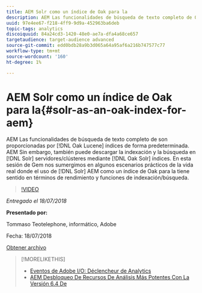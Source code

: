 ```yaml
---
title: AEM Solr como un índice de Oak para la
description: AEM Las funcionalidades de búsqueda de texto completo de Oak Lucene las proporcionan los índices de Oak Lucene de forma predeterminada. AEM Sin embargo, también puede descargar la indexación y la búsqueda en clústeres o servidores Solr a través de índices de Oak Solr. AEM En esta Sesión de Gem nos sumergimos en algunos escenarios prácticos de la vida real en los que el uso de Solr como un índice de Oak para la búsqueda tiene sentido en términos de rendimiento y características de indexación / búsqueda.
uuid: 97e4ee67-f218-4ff9-9d9a-452963ba6deb
topic-tags: analytics
discoiquuid: 84a24cd3-1420-48e0-ae7a-dfa4a68ce657
targetaudience: target-audience advanced
source-git-commit: edd0bdb28a9b3d065a64a95af6a216b747577c77
workflow-type: tm+mt
source-wordcount: '160'
ht-degree: 1%

---
```


# AEM Solr como un índice de Oak para la{#solr-as-an-oak-index-for-aem}

AEM Las funcionalidades de búsqueda de texto completo de son proporcionadas por [!DNL Oak Lucene] índices de forma predeterminada. AEM Sin embargo, también puede descargar la indexación y la búsqueda en [!DNL Solr] servidores/clústeres mediante [!DNL Oak Solr] índices. En esta sesión de Gem nos sumergimos en algunos escenarios prácticos de la vida real donde el uso de [!DNL Solr] AEM como un índice de Oak para la tiene sentido en términos de rendimiento y funciones de indexación/búsqueda.

>[!VIDEO](https://video.tv.adobe.com/v/23023/?quality=9)

*Entregado el 18/07/2018*

**Presentado por:**

Tommaso Teotelephone, informático, Adobe

Fecha: 18/07/2018

[Obtener archivo](assets/aem-gems-solr-oakaem-071818.pdf)

<!--
[Get back to the Overview](https://helpx.adobe.com/experience-manager/kt/eseminars/gems/aem-index.html)
-->

>[!MORELIKETHIS]
>
>* [Eventos de Adobe I/O: Déclencheur de Analytics](aem-analytics-triggers.md)
>* [AEM Desbloqueo De Recursos De Análisis Más Potentes Con La Versión 6.4 De](https://helpx.adobe.com/experience-manager/kt/eseminars/experience-insider/exp-asset-analytics-64.html)


<!-- wrong link, needs to be replaced. removed for now:
>* [Getting the most out of digital interactions with AEM and Analytics](https://helpx.adobe.com/experience-manager/kt/eseminars/ask-the-expert/aem-getting-the-most-out-of-digital-interactions-with-aem-and-analytics.html) 
-->
